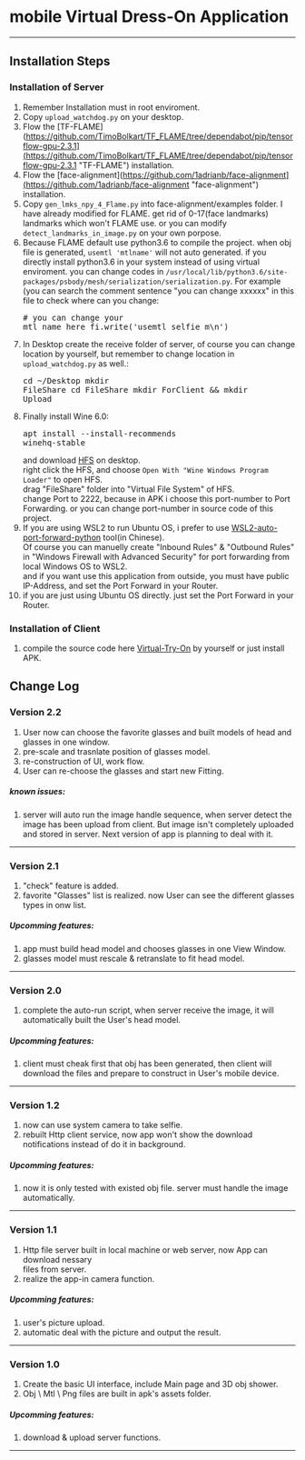 # mobile Virtual Dress-On Application
***
## Installation Steps
### Installation of Server
1. Remember Installation must in root enviroment.
2. Copy `upload_watchdog.py` on your desktop.
3. Flow the [TF-FLAME](https://github.com/TimoBolkart/TF_FLAME/tree/dependabot/pip/tensorflow-gpu-2.3.1](https://github.com/TimoBolkart/TF_FLAME/tree/dependabot/pip/tensorflow-gpu-2.3.1 "TF-FLAME") installation.
4. Flow the [face-alignment](https://github.com/1adrianb/face-alignment](https://github.com/1adrianb/face-alignment "face-alignment") installation.
5. Copy `gen_lmks_npy_4_Flame.py` into face-alignment/examples folder. I have already modified for FLAME. get rid of 0-17(face landmarks) landmarks which won't FLAME use. or you can modify `detect_landmarks_in_image.py` on your own porpose.
6. Because FLAME default use python3.6 to compile the project. when obj file is generated, `usemtl 'mtlname'` will not auto generated. if you directly install python3.6 in your system instead of using virtual enviroment. you can change codes in `/usr/local/lib/python3.6/site-packages/psbody/mesh/serialization/serialization.py`. 
For example (you can search the comment sentence "you can change xxxxxx" in this file to check where can you change: <pre># you can change your mtl name here 
fi.write('usemtl selfie_m\n')</pre>
7. In Desktop create the receive folder of server, of course you can change location by yourself, but remember to change location in `upload_watchdog.py` as well.:<pre>cd ~/Desktop
mkdir FileShare
cd FileShare
mkdir ForClient && mkdir Upload</pre>
8. Finally install Wine 6.0:<pre>apt install --install-recommends winehq-stable</pre>and download [HFS](https://www.rejetto.com/hfs/?f=dl "HFS") on desktop. <br>right click the HFS, and choose `Open With "Wine Windows Program Loader"` to open HFS.<br>drag "FileShare" folder into "Virtual File System" of HFS.<br> change Port to 2222, because in APK i choose this port-number to Port Forwarding. or you can change port-number in source code of this project.
9. If you are using WSL2 to run Ubuntu OS, i prefer to use [WSL2-auto-port-forward-python](https://github.com/itxq/wsl2-auto-port-forward-python "WSL2-auto-port-forward-python") tool(in Chinese).<br>Of course you can manuelly create "Inbound Rules" & "Outbound Rules" in "Windows Firewall with Advanced Security" for port forwarding from local Windows OS to WSL2.<br>and if you want use this application from outside, you must have public IP-Address, and set the Port Forward in your Router.
10. if you are just using Ubuntu OS directly. just set the Port Forward in your Router.
### Installation of Client
1. compile the source code here [Virtual-Try-On](https://github.com/Jyurineko/Virtual_Try_On "Virtual_Try_On") by yourself or just install APK.
## Change Log
### Version 2.2
1. User now can choose the favorite glasses and built models of head and glasses in one window.
2. pre-scale and trasnlate position of glasses model.
3. re-construction of UI, work flow.
4. User can re-choose the glasses and start new Fitting.
##### known issues:
1. server will auto run the image handle sequence, when server detect the image has been upload from client. But image isn't completely uploaded and stored in server. Next version of app is planning to deal with it.
***
### Version 2.1
1. "check" feature is added.
2. favorite "Glasses" list is realized. now User can see the different glasses types in onw list.
##### Upcomming features:
1. app must build head model and chooses glasses in one View Window.
2. glasses model must rescale & retranslate to fit head model.
***
### Version 2.0
1. complete the auto-run script, when server receive the image, it will automatically built the User's head model.
##### Upcomming features:
1. client must cheak first that obj has been generated, then client will download the files and prepare to construct in User's mobile device.
***
### Version 1.2
1. now can use system camera to take selfie.
2. rebuilt Http client service, now app won't show the download notifications instead of do it in background.
##### Upcomming features:
1. now it is only tested with existed obj file. server must handle the image automatically.
***
### Version 1.1
1. Http file server built in local machine or web server, now App can download nessary<br> files from server.
2. realize the app-in camera function.
##### Upcomming features:
1. user's picture upload.
2. automatic deal with the picture and output the result.
***
### Version 1.0
1. Create the basic UI interface, include Main page and 3D obj shower.
2. Obj \ Mtl \ Png files are built in apk's assets folder.
##### Upcomming features:
1. download & upload server functions.
***